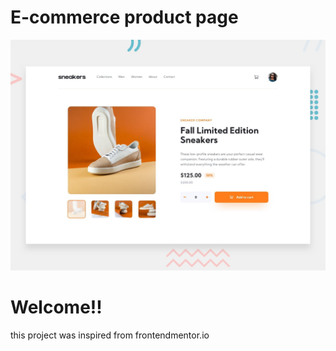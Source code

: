 # E-commerce product page

![Design preview for the E-commerce product page coding challenge](./design/desktop-preview.jpg)

# Welcome!!

this project was inspired from frontendmentor.io



